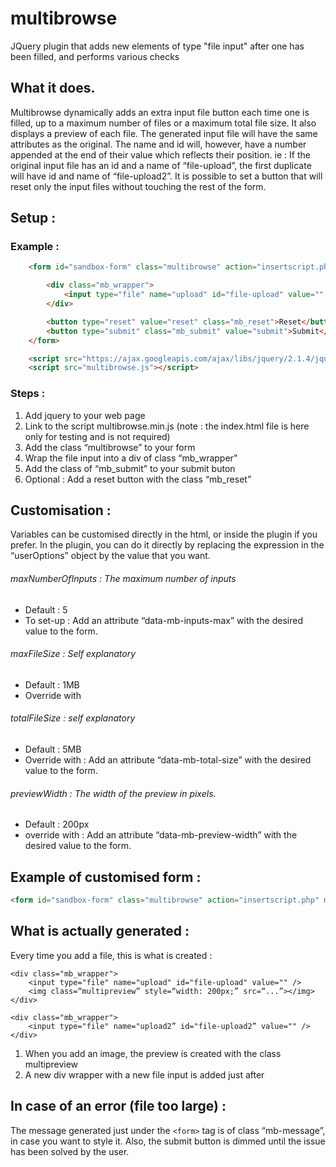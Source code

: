 # multibrowse
JQuery plugin that adds new elements of type "file input" after one has been filled, and performs various checks

## What it does.
Multibrowse dynamically adds an extra input file button each time one is filled, up to a maximum number of files or a maximum total file size. It also displays a preview of each file.
The generated input file will have the same attributes as the original. The name and id will, however, have a number appended at the end of their value which reflects their position. ie : If the original input file has an id and a name of “file-upload”, the first duplicate will have id and name of “file-upload2”.
It is possible to set a button that will reset only the input files without touching the rest of the form.

## Setup :

### Example :

```html
	<form id="sandbox-form" class="multibrowse" action="insertscript.php" method="post">

		<div class="mb_wrapper">
			<input type="file" name="upload" id="file-upload" value="" />
		</div>

		<button type="reset" value="reset" class="mb_reset">Reset</button>
		<button type="submit" class="mb_submit" value="submit">Submit</button>
	</form>

	<script src="https://ajax.googleapis.com/ajax/libs/jquery/2.1.4/jquery.min.js"></script>
	<script src="multibrowse.js"></script>
```

### Steps :

1. Add jquery to your web page
2. Link to the script multibrowse.min.js (note : the index.html file is here only for testing and is not required)
3. Add the class “multibrowse” to your form
4. Wrap the file input into a div of class “mb_wrapper”
5. Add the class of “mb_submit” to your submit buton
6. Optional : Add a reset button with the class “mb_reset”

## Customisation :

Variables can be customised directly in the html, or inside the plugin if you prefer.
In the plugin, you can do it directly by replacing the expression in the “userOptions” object by the value that you want.

###### maxNumberOfInputs : The maximum number of inputs
- Default : 5
- To set-up : Add an attribute “data-mb-inputs-max” with the desired value to the form.

###### maxFileSize : Self explanatory
- Default : 1MB
- Override with  <input type="hidden" name="MAX_FILE_SIZE" value="500000" />

###### totalFileSize : self explanatory
- Default : 5MB
- Override with : Add an attribute “data-mb-total-size” with the desired value to the form.

###### previewWidth : The width of the preview in pixels.
- Default : 200px
- override with : Add an attribute “data-mb-preview-width” with the desired value to the form.

## Example of customised form :

```html
<form id="sandbox-form" class="multibrowse" action="insertscript.php" method="post" mb-inputs-max=“20” data-mb-total-size=“10000000 ” data-mb-preview-width="400">
```

## What is actually generated :

Every time you add a file, this is what is created :

	<div class="mb_wrapper">
		<input type="file" name="upload" id="file-upload" value="" />
		<img class=“multipreview” style=“width: 200px;” src=“...”></img>
	</div>

	<div class="mb_wrapper">
		<input type="file" name="upload2” id="file-upload2” value="" />
	</div>


1. When you add an image, the preview is created with the class multipreview
2. A new div wrapper with a new file input is added just after

## In case of an error (file too large) :

The message generated just under the `<form>` tag is of class “mb-message”, in case you want to style it.
Also, the submit button is dimmed until the issue has been solved by the user.
